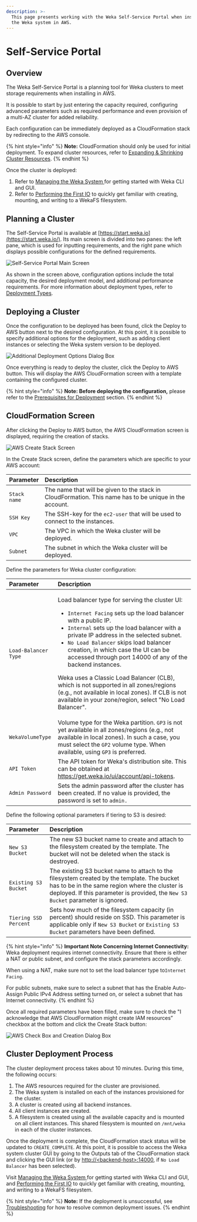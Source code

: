 ```yaml
---
description: >-
  This page presents working with the Weka Self-Service Portal when installing
  the Weka system in AWS.
---
```


# Self-Service Portal

## Overview

The Weka Self-Service Portal is a planning tool for Weka clusters to meet storage requirements when installing in AWS.

It is possible to start by just entering the capacity required, configuring advanced parameters such as required performance and even provision of a multi-AZ cluster for added reliability.

Each configuration can be immediately deployed as a CloudFormation stack by redirecting to the AWS console.

{% hint style="info" %}
**Note:** CloudFormation should only be used for initial deployment. To expand cluster resources, refer to [Expanding & Shrinking Cluster Resources](../../usage/expanding-and-shrinking-cluster-resources/).
{% endhint %}

Once the cluster is deployed:

1. Refer to [Managing the Weka System ](../../getting-started-with-weka/managing-wekaio-system.md)for getting started with Weka CLI and GUI.
2. Refer to [Performing the First IO](../../getting-started-with-weka/performing-the-first-io.md) to quickly get familiar with creating, mounting, and writing to a WekaFS filesystem.

## Planning a Cluster

The Self-Service Portal is available at [https://start.weka.io](https://start.weka.io/). Its main screen is divided into two panes: the left pane, which is used for inputting requirements, and the right pane which displays possible configurations for the defined requirements.

![Self-Service Portal Main Screen](../../.gitbook/assets/01-calculator-overview.png)

As shown in the screen above, configuration options include the total capacity, the desired deployment model, and additional performance requirements. For more information about deployment types, refer to [Deployment Types](deployment-types.md).

## Deploying a Cluster

Once the configuration to be deployed has been found, click the Deploy to AWS button next to the desired configuration. At this point, it is possible to specify additional options for the deployment, such as adding client instances or selecting the Weka system version to be deployed.

![Additional Deployment Options Dialog Box](../../.gitbook/assets/start.weka.io-deploy.png)

Once everything is ready to deploy the cluster, click the Deploy to AWS button. This will display the AWS CloudFormation screen with a template containing the configured cluster.

{% hint style="info" %}
**Note: Before deploying the configuration,** please refer to the [Prerequisites for Deployment](deployment-types.md#prerequisites-for-deployment) section.
{% endhint %}

## CloudFormation Screen

After clicking the Deploy to AWS button, the AWS CloudFormation screen is displayed, requiring the creation of stacks.

![AWS Create Stack Screen](../../.gitbook/assets/cf-stack-3.6.png)

In the Create Stack screen, define the parameters which are specific to your AWS account:

| Parameter | Description |
| :--- | :--- |
| `Stack name` | The name that will be given to the stack in CloudFormation. This name has to be unique in the account. |
| `SSH Key` | The SSH-key for the `ec2-user` that will be used to connect to the instances. |
| `VPC` | The VPC in which the Weka cluster will be deployed. |
| `Subnet` | The subnet in which the Weka cluster will be deployed. |

Define the parameters for Weka cluster configuration:

<table>
  <thead>
    <tr>
      <th style="text-align:left">Parameter</th>
      <th style="text-align:left">Description</th>
    </tr>
  </thead>
  <tbody>
    <tr>
      <td style="text-align:left"><code>Load-Balancer Type</code>
      </td>
      <td style="text-align:left">
        <p>Load balancer type for serving the cluster UI:</p>
        <ul>
          <li><code>Internet Facing</code> sets up the load balancer with a public IP.</li>
          <li><code>Internal</code> sets up the load balancer with a private IP address
            in the selected subnet.</li>
          <li><code>No Load Balancer</code> skips load balancer creation, in which case
            the UI can be accessed through port 14000 of any of the backend instances.</li>
        </ul>
        <p>Weka uses a Classic Load Balancer (CLB), which is not supported in all
          zones/regions (e.g., not available in local zones). If CLB is not available
          in your zone/region, select &quot;No Load Balancer&quot;.</p>
      </td>
    </tr>
    <tr>
      <td style="text-align:left"><code>WekaVolumeType</code>
      </td>
      <td style="text-align:left">Volume type for the Weka partition. <code>GP3</code> is not yet available
        in all zones/regions (e.g., not available in local zones). In such a case,
        you must select the <code>GP2</code> volume type. When available, using <code>GP3</code> is
        preferred.</td>
    </tr>
    <tr>
      <td style="text-align:left"><code>API Token</code>
      </td>
      <td style="text-align:left">The API token for Weka&apos;s distribution site. This can be obtained
        at <a href="https://get.weka.io/ui/account/api-tokens">https://get.weka.io/ui/account/api-tokens</a>.</td>
    </tr>
    <tr>
      <td style="text-align:left"><code>Admin Password</code>
      </td>
      <td style="text-align:left">Sets the admin password after the cluster has been created. If no value
        is provided, the password is set to <code>admin.</code> 
      </td>
    </tr>
  </tbody>
</table>

Define the following optional parameters if tiering to S3 is desired:

| Parameter | Description |
| :--- | :--- |
| `New S3 Bucket` | The new S3 bucket name to create and attach to the filesystem created by the template. The bucket will not be deleted when the stack is destroyed. |
| `Existing S3 Bucket` | The existing S3 bucket name to attach to the filesystem created by the template. The bucket has to be in the same region where the cluster is deployed. If this parameter is provided, the `New S3 Bucket` parameter is ignored. |
| `Tiering SSD Percent` | Sets how much of the filesystem capacity \(in percent\) should reside on SSD. This parameter is applicable only if `New S3 Bucket` or `Existing S3 Bucket` parameters have been defined. |

{% hint style="info" %}
**Important Note Concerning Internet Connectivity:** Weka deployment requires internet connectivity. Ensure that there is either a NAT or public subnet, and configure the stack parameters accordingly.

When using a NAT, make sure not to set the load balancer type to`Internet Facing`.

For public subnets, make sure to select a subnet that has the Enable Auto-Assign Public IPv4 Address setting turned on, or select a subnet that has Internet connectivity.
{% endhint %}

Once all required parameters have been filled, make sure to check the "I acknowledge that AWS CloudFormation might create IAM resources” checkbox at the bottom and click the Create Stack button:

![AWS Check Box and Creation Dialog Box](../../.gitbook/assets/3.6-cf-iam-ack.png)

## Cluster Deployment Process

The cluster deployment process takes about 10 minutes. During this time, the following occurs:

1. The AWS resources required for the cluster are provisioned.
2. The Weka system is installed on each of the instances provisioned for the cluster.
3. A cluster is created using all backend instances.
4. All client instances are created.
5. A filesystem is created using all the available capacity and is mounted on all client instances. This shared filesystem is mounted on `/mnt/weka` in each of the cluster instances.

Once the deployment is complete, the CloudFormation stack status will be updated to `CREATE_COMPLETE`. At this point, it is possible to access the Weka system cluster GUI by going to the Outputs tab of the CloudFormation stack and clicking the GUI link \(or by [http://&lt;backend-host&gt;:14000](http://<backend-host>:14000), if `No Load Balancer` has been selected\).

Visit [Managing the Weka System ](../../getting-started-with-weka/managing-wekaio-system.md)for getting started with Weka CLI and GUI, and [Performing the First IO](../../getting-started-with-weka/performing-the-first-io.md) to quickly get familiar with creating, mounting, and writing to a WekaFS filesystem.

{% hint style="info" %}
**Note:** If the deployment is unsuccessful, see [Troubleshooting](troubleshooting.md) for how to resolve common deployment issues.
{% endhint %}

